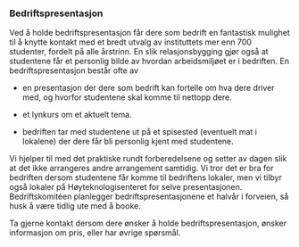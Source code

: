 ### Bedriftspresentasjon

Ved å holde bedriftspresentasjon får dere som bedrift en fantastisk mulighet til å knytte kontakt med et bredt utvalg av instituttets mer enn 700 studenter, fordelt på alle årstrinn. En slik relasjonsbygging gjør også at studentene får et personlig bilde av hvordan arbeidsmiljøet er i bedriften. En bedriftspresentasjon består ofte av

- en presentasjon der dere som bedrift kan fortelle om hva dere driver med, og hvorfor studentene skal komme til nettopp dere.

- et lynkurs om et aktuelt tema.

- bedriften tar med studentene ut på et spisested (eventuelt mat i lokalene) der dere får bli personlig kjent med studentene.

Vi hjelper til med det praktiske rundt forberedelsene og setter av dagen slik at det ikke arrangeres andre arrangement samtidig. Vi tror det er bra for bedriften dersom studentene får komme til bedriftens lokaler, men vi tilbyr også lokaler på Høyteknologisenteret for selve presentasjonen. Bedriftskomitéen planlegger bedriftspresentasjonene et halvår i forveien, så husk å være tidlig ute med å booke.

Ta gjerne kontakt dersom dere ønsker å holde bedriftspresentasjon, ønsker informasjon om pris, eller har øvrige spørsmål.